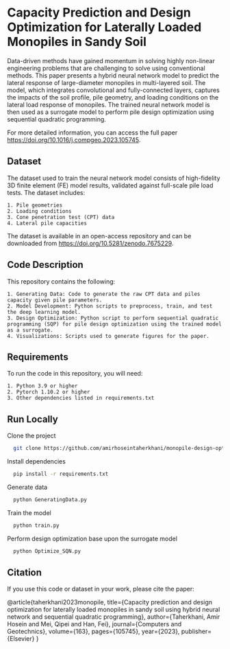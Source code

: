 
# Capacity Prediction and Design Optimization for Laterally Loaded Monopiles in Sandy Soil

Data-driven methods have gained momentum in solving highly non-linear engineering problems that are challenging to solve using conventional methods. This paper presents a hybrid neural network model to predict the lateral response of large-diameter monopiles in multi-layered soil. The model, which integrates convolutional and fully-connected layers, captures the impacts of the soil profile, pile geometry, and loading conditions on the lateral load response of monopiles. The trained neural network model is then used as a surrogate model to perform pile design optimization using sequential quadratic programming.

For more detailed information, you can access the full paper https://doi.org/10.1016/j.compgeo.2023.105745.


## Dataset

The dataset used to train the neural network model consists of high-fidelity 3D finite element (FE) model results, validated against full-scale pile load tests. The dataset includes:

    1. Pile geometries
    2. Loading conditions
    3. Cone penetration test (CPT) data
    4. Lateral pile capacities
The dataset is available in an open-access repository and can be downloaded from https://doi.org/10.5281/zenodo.7675229.
## Code Description

This repository contains the following:

    1. Generating Data: Code to generate the raw CPT data and piles capacity given pile parameters.
    2. Model Development: Python scripts to preprocess, train, and test the deep learning model.
    3. Design Optimization: Python script to perform sequential quadratic programming (SQP) for pile design optimization using the trained model as a surrogate.
    4. Visualizations: Scripts used to generate figures for the paper.
## Requirements

To run the code in this repository, you will need:

    1. Python 3.9 or higher
    2. Pytorch 1.10.2 or higher
    3. Other dependencies listed in requirements.txt

## Run Locally

Clone the project

```bash
  git clone https://github.com/amirhoseintaherkhani/monopile-design-optimization.git
```

Install dependencies

```bash
  pip install -r requirements.txt
```

Generate data

```bash
  python GeneratingData.py
```

Train the model

```bash
  python train.py
```

Perform design optimization base upon the surrogate model

```bash
  python Optimize_SQN.py
```
## Citation

If you use this code or dataset in your work, please cite the paper:

@article{taherkhani2023monopile,
  title={Capacity prediction and design optimization for laterally loaded monopiles in sandy soil using hybrid neural network and sequential quadratic programming},
  author={Taherkhani, Amir Hosein and Mei, Qipei and Han, Fei},
  journal={Computers and Geotechnics},
  volume={163},
  pages={105745},
  year={2023},
  publisher={Elsevier}
}

